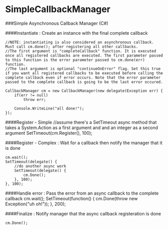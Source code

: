 SimpleCallbackManager
=====================

###Simple Asynchronous Callback Manager (C#)


####Instantiate : Create an instance with the final complete callback

	//NOTE: instantiating is also considered an asynchronous callback. Must call cm.done(); after registering all other callbacks.
	//The first argument is "completeCallback" function. It is executed once all registered callbacks are executed. The first parameter passed to this function is the error parameter passed to cm.done(err) function.
	//The last argument is optional "continueOnError" flag. Set this true if you want all registered callbacks to be executed before calling the complete callback even if error occurs. Note that the error parameter passed to the complete callback is going to be the last error occured.

	CallbackManager cm = new CallbackManager(new delegate(Exception err) {
		if(err != null)
			throw err;
		
		Console.WriteLine("all done!");
	});	


####Register - Simple
  //assume there's a SetTimeout async method that takes a System.Action as a first argument and and an integer as a second argument
	SetTimeout(cm.Register(), 100);

####Register - Complex : Wait for a callback then notify the manager that it is done

	cm.wait();
	SetTimeout(delegate() {
		//do another async work
		SetTimeout(delegate() {
			cm.Done();
		}, 100);
	}, 100);

####Handle error : Pass the error from an async callback to the complete callback
	cm.wait();
	SetTimeout(function() {
		cm.Done(throw new Exception("uh oh!"));
	}, 200);


####Finalize : Notify manager that the async callback registeration is done

	cm.Done();
